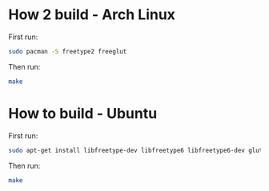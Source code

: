 # How 2 build - Arch Linux

First run:

```bash
sudo pacman -S freetype2 freeglut
```

Then run:

```bash
make
```

# How to build - Ubuntu

First run:

```bash
sudo apt-get install libfreetype-dev libfreetype6 libfreetype6-dev glut
```

Then run:

```bash
make
```